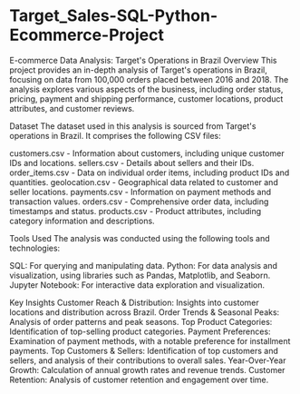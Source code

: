 # Target_Sales-SQL-Python-Ecommerce-Project
E-commerce Data Analysis: Target's Operations in Brazil
Overview
This project provides an in-depth analysis of Target's operations in Brazil, focusing on data from 100,000 orders placed between 2016 and 2018. The analysis explores various aspects of the business, including order status, pricing, payment and shipping performance, customer locations, product attributes, and customer reviews.

Dataset
The dataset used in this analysis is sourced from Target's operations in Brazil. It comprises the following CSV files:

customers.csv - Information about customers, including unique customer IDs and locations.
sellers.csv - Details about sellers and their IDs.
order_items.csv - Data on individual order items, including product IDs and quantities.
geolocation.csv - Geographical data related to customer and seller locations.
payments.csv - Information on payment methods and transaction values.
orders.csv - Comprehensive order data, including timestamps and status.
products.csv - Product attributes, including category information and descriptions.

Tools Used
The analysis was conducted using the following tools and technologies:

SQL: For querying and manipulating data.
Python: For data analysis and visualization, using libraries such as Pandas, Matplotlib, and Seaborn.
Jupyter Notebook: For interactive data exploration and visualization.

Key Insights
Customer Reach & Distribution: Insights into customer locations and distribution across Brazil.
Order Trends & Seasonal Peaks: Analysis of order patterns and peak seasons.
Top Product Categories: Identification of top-selling product categories.
Payment Preferences: Examination of payment methods, with a notable preference for installment payments.
Top Customers & Sellers: Identification of top customers and sellers, and analysis of their contributions to overall sales.
Year-Over-Year Growth: Calculation of annual growth rates and revenue trends.
Customer Retention: Analysis of customer retention and engagement over time.
